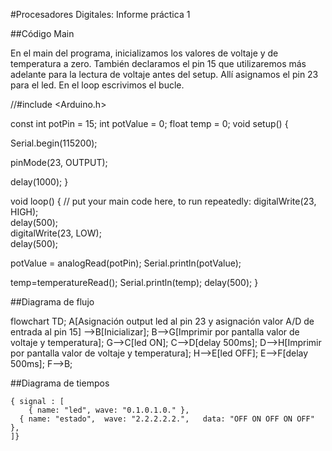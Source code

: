 #Procesadores Digitales: Informe práctica 1

##Código Main

En el main del programa, inicializamos los valores de voltaje y de temperatura a zero. También declaramos el pin 15 que utilizaremos más adelante para la lectura de voltaje antes del setup. Allí asignamos el pin 23 para el led. En el loop escrivimos el bucle.

//#include <Arduino.h>

const int potPin = 15;
int potValue = 0;
float temp = 0;
void setup() {

  Serial.begin(115200);

  pinMode(23, OUTPUT);

  delay(1000);
}

void loop() {
  // put your main code here, to run repeatedly:
  digitalWrite(23, HIGH);  
  delay(500);                  
  digitalWrite(23, LOW);  
  delay(500);

  potValue = analogRead(potPin);
  Serial.println(potValue);
  
  temp=temperatureRead();
  Serial.println(temp);
  delay(500);
}

##Diagrama de flujo

<div class="mermaid">
flowchart TD;
    A[Asignación output led al pin 23 y asignación valor A/D de entrada al pin 15] -->B[Inicializar];    
    B-->G[Imprimir por pantalla valor de voltaje y temperatura];
    G-->C[led ON];
    C-->D[delay 500ms];
    D-->H[Imprimir por pantalla valor de voltaje y temperatura];
    H-->E[led OFF];
    E-->F[delay 500ms];
    F-->B;
</div>

##Diagrama de tiempos


```wavedrom
{ signal : [
    { name: "led", wave: "0.1.0.1.0." },
  { name: "estado",  wave: "2.2.2.2.2.",   data: "OFF ON OFF ON OFF" },
]}

